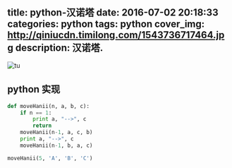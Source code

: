 title: python-汉诺塔
date: 2016-07-02 20:18:33
categories: python
tags: python
cover_img: http://qiniucdn.timilong.com/1543736717464.jpg
description: 汉诺塔.
---

![tu](http://qiniucdn.timilong.com/1543736717464.jpg)

## python 实现
```python
def moveHanii(n, a, b, c):
    if n == 1:
        print a, "-->", c
        return
    moveHanii(n-1, a, c, b)
    print a, "-->", c
    moveHanii(n-1, b, a, c)

moveHanii(5, 'A', 'B', 'C')
```
